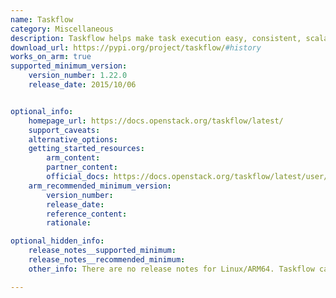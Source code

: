 ```yaml
---
name: Taskflow
category: Miscellaneous
description: Taskflow helps make task execution easy, consistent, scalable, and reliable by creating lightweight task objects and functions that are combined into workflows in a declarative manner.
download_url: https://pypi.org/project/taskflow/#history
works_on_arm: true
supported_minimum_version:
    version_number: 1.22.0
    release_date: 2015/10/06


optional_info:
    homepage_url: https://docs.openstack.org/taskflow/latest/
    support_caveats:
    alternative_options:
    getting_started_resources:
        arm_content:
        partner_content:
        official_docs: https://docs.openstack.org/taskflow/latest/user/index.html#user-guide
    arm_recommended_minimum_version:
        version_number:
        release_date:
        reference_content:
        rationale:

optional_hidden_info:
    release_notes__supported_minimum:
    release_notes__recommended_minimum:
    other_info: There are no release notes for Linux/ARM64. Taskflow can be installed via pip on neoverse N1 from version 1.22.0. Prior versions fail to install with dependency issues.

---
```

